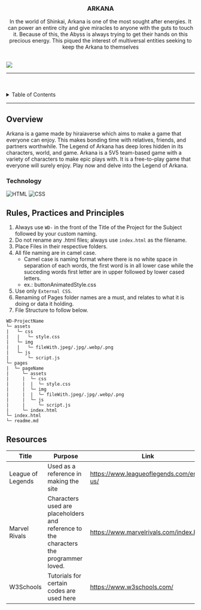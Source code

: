 <a name="readme-top">

<br/>

<br />
<div align="center">
  <a href="https://github.com/zyx-0314/">
  <!-- TODO: If you want to add logo or banner you can add it here -->
  </a>
<!-- TODO: Change Title to the name of the title of your Project -->
  <h3 align="center">ARKANA</h3>
</div>
<!-- TODO: Make a short description -->
<div align="center">
  In the world of Shinkai, Arkana is one of the most sought after energies. It can power an entire city and give miracles to anyone with the
  guts to touch it. Because of this, the Abyss is always trying to get their hands on this precious energy. This piqued the interest of multiversal
  entities seeking to keep the Arkana to themselves
</div>

<br />

<!-- TODO: Change the zyx-0314 into your github username  -->
<!-- TODO: Change the WD-Template-Project into the same name of your folder -->
![](https://visit-counter.vercel.app/counter.png?page=riandanting/WD-CODE-SEATWORK)

---

<br />
<br />

<!-- TODO: If you want to add more layers for your readme -->
<details>
  <summary>Table of Contents</summary>
  <ol>
    <li>
      <a href="#overview">Overview</a>
      <ol>
        <li>
          <a href="#technology">Technology</a>
        </li>
      </ol>
    </li>
    <li>
      <a href="#rule,-practices-and-principles">Rules, Practices and Principles</a>
    </li>
    <li>
      <a href="#resources">Resources</a>
    </li>
  </ol>
</details>

---

## Overview
  Arkana is a game made by hiraiaverse which aims to make a game that everyone can enjoy. This makes bonding time with relatives, friends, and partners worthwhile. The Legend of Arkana has deep lores hidden in its characters, world, and game. 
  Arkana is a 5V5 team-based game with a variety of characters to make epic plays with. It is a free-to-play game that everyone will surely enjoy. Play now and delve into the Legend of Arkana.

### Technology
<!-- TODO: List of Technology Used -->
![HTML](https://img.shields.io/badge/HTML-E34F26?style=for-the-badge&logo=html5&logoColor=white)
![CSS](https://img.shields.io/badge/CSS-1572B6?style=for-the-badge&logo=css3&logoColor=white)


## Rules, Practices and Principles
1. Always use `WD-` in the front of the Title of the Project for the Subject followed by your custom naming.
2. Do not rename any .html files; always use `index.html` as the filename.
3. Place Files in their respective folders.
4. All file naming are in camel case.
   - Camel case is naming format where there is no white space in separation of each words, the first word is in all lower case while the succeding words first letter are in upper followed by lower cased letters.
   - ex.: buttonAnimatedStyle.css
5. Use only `External CSS`.
6. Renaming of Pages folder names are a must, and relates to what it is doing or data it holding.
7. File Structure to follow below.

```
WD-ProjectName
└─ assets
|   └─ css
|   |   └─ style.css
|   └─ img
|   |   └─ fileWith.jpeg/.jpg/.webp/.png
|   └─ js
|       └─ script.js
└─ pages
|  └─ pageName
|     └─ assets
|     |  └─ css
|     |  |  └─ style.css
|     |  └─ img
|     |  |  └─ fileWith.jpeg/.jpg/.webp/.png
|     |  └─ js
|     |     └─ script.js
|     └─ index.html
└─ index.html
└─ readme.md
```

## Resources

<!-- TODO: Add References -->
| Title | Purpose | Link |
|-|-|-|
| League of Legends | Used as a reference in making the site | https://www.leagueoflegends.com/en-us/ |
| Marvel Rivals | Characters used are placeholders and reference to the characters the programmer loved. | https://www.marvelrivals.com/index.html |
| W3Schools | Tutorials for certain codes are used here| https://www.w3schools.com/ |


